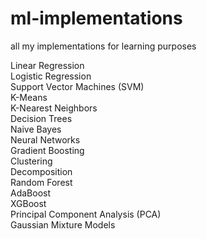 # ml-implementations
all my implementations for learning purposes

Linear Regression  
Logistic Regression	​					
Support Vector Machines (SVM)	​					
K-Means	​					
K-Nearest Neighbors	​					
Decision Trees	​					
Naive Bayes	​					
Neural Networks	​					
Gradient Boosting	​					
Clustering	​					
Decomposition	​					
Random Forest	​					
AdaBoost	​					
XGBoost	​					
Principal Component Analysis (PCA)	​					
Gaussian Mixture Models
